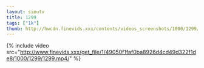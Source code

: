 ```yaml
--- 
layout: sieutv
title: 1299
tags: ["1k"]
thumb: http://hwcdn.finevids.xxx/contents/videos_screenshots/1000/1299/preview.mp4.jpg
---
```

{% include video src="http://www.finevids.xxx/get_file/1/49050f1faf0ba8926d4cd49d322f1de8/1000/1299/1299.mp4/" %} 
